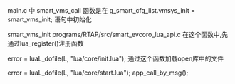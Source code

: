 main.c 中 smart_vms_call 函数是在 g_smart_cfg_list.vmsys_init = smart_vms_init; 语句中初始化

smart_vms_init
programs/RTAP/src/smart_evcoro_lua_api.c
在这个函数中,先通过lua_register()注册函数

error = luaL_dofile(L, "lua/core/init.lua"); 通过这个函数加载open库中的文件

error = luaL_dofile(L, "lua/core/start.lua");
 app_call_by_msg();
